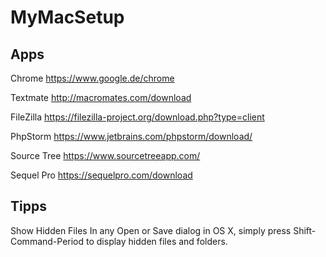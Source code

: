 # MyMacSetup

## Apps

Chrome
https://www.google.de/chrome

Textmate
http://macromates.com/download

FileZilla
https://filezilla-project.org/download.php?type=client

PhpStorm
https://www.jetbrains.com/phpstorm/download/

Source Tree
https://www.sourcetreeapp.com/

Sequel Pro
https://sequelpro.com/download

## Tipps

Show Hidden Files
In any Open or Save dialog in OS X, simply press Shift-Command-Period to display hidden files and folders.

